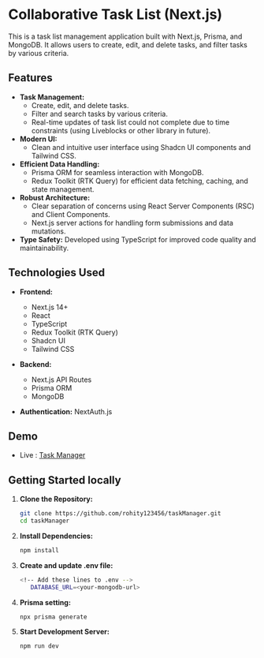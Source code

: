 # Collaborative Task List (Next.js)

This is a task list management application built with Next.js, Prisma, and MongoDB. It allows users to create, edit, and delete tasks, and filter tasks by various criteria.

## Features

- **Task Management:**
  - Create, edit, and delete tasks.
  - Filter and search tasks by various criteria.
  - Real-time updates of task list could not complete due to time constraints (using Liveblocks or other library in future).
- **Modern UI:**
  - Clean and intuitive user interface using Shadcn UI components and Tailwind CSS.
- **Efficient Data Handling:**
  - Prisma ORM for seamless interaction with MongoDB.
  - Redux Toolkit (RTK Query) for efficient data fetching, caching, and state management.
- **Robust Architecture:**
  - Clear separation of concerns using React Server Components (RSC) and Client Components.
  - Next.js server actions for handling form submissions and data mutations.
- **Type Safety:** Developed using TypeScript for improved code quality and maintainability.

## Technologies Used

- **Frontend:**
  - Next.js 14+
  - React
  - TypeScript
  - Redux Toolkit (RTK Query)
  - Shadcn UI
  - Tailwind CSS
- **Backend:**
  - Next.js API Routes
  - Prisma ORM
  - MongoDB 

- **Authentication:** NextAuth.js 

## Demo
- Live : [Task Manager](https://task-manager-d8mh.vercel.app/)
  
## Getting Started locally

1. **Clone the Repository:**
   ```bash
   git clone https://github.com/rohity123456/taskManager.git
   cd taskManager
   ```

2. **Install Dependencies:**
   ```bash
   npm install
   ```

4. **Create and update .env file:**
   ```bash
   <!-- Add these lines to .env -->
      DATABASE_URL=<your-mongodb-url>
   ```

3. **Prisma setting:**
   ```bash
   npx prisma generate
   ```


4. **Start Development Server:**
   ```bash
   npm run dev
   ```

